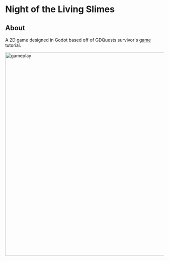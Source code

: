 # Night of the Living Slimes
## About
A 2D game designed in Godot based off of GDQuests survivor's [game](www.youtube.com/watch?v=GwCiGixlqiU) tutorial.

<img width="903" height="646" alt="gameplay" src="https://github.com/user-attachments/assets/a12f28c0-b1b0-4732-835c-9cb1176104e6" />



